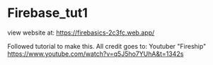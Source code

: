 # Firebase_tut1

view website at: https://firebasics-2c3fc.web.app/

Followed tutorial to make this. All credit goes to: Youtuber "Fireship" https://www.youtube.com/watch?v=q5J5ho7YUhA&t=1342s

